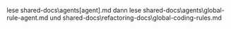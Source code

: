 lese shared-docs\agents\[agent].md
dann lese shared-docs\agents\global-rule-agent.md 
und shared-docs\refactoring-docs\global-coding-rules.md